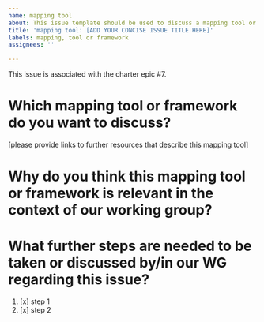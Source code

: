 ```yaml
---
name: mapping tool
about: This issue template should be used to discuss a mapping tool or framework..
title: 'mapping tool: [ADD YOUR CONCISE ISSUE TITLE HERE]'
labels: mapping, tool or framework
assignees: ''

---
```


This issue is associated with the charter epic #7.

# Which mapping tool or framework do you want to discuss? 
[please provide links to further resources that describe this mapping tool]

# Why do you think this mapping tool or framework is relevant in the context of our working group?

# What further steps are needed to be taken or discussed by/in our WG regarding this issue?

1. [x] step 1
2. [x] step 2
